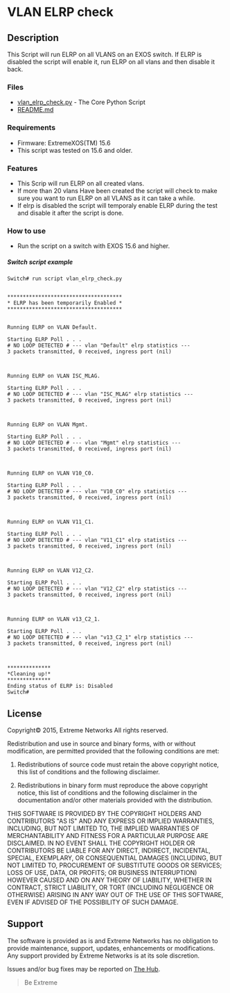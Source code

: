 # VLAN ELRP check

## Description
This Script will run ELRP on all VLANS on an EXOS switch.  If ELRP is disabled the script will enable it, run ELRP on all vlans and then disable it back.


### Files

* [vlan_elrp_check.py](vlan_elrp_check.py) 	-  The Core Python Script
* [README.md](README.md)


### Requirements
* Firmware: ExtremeXOS(TM) 15.6
* This script was tested on 15.6 and older.

### Features
* This Scrip will run ELRP on all created vlans.
* If more than 20 vlans Have been created the script will check to make sure you want to run ELRP on all VLANS as it can take a while. 
* If elrp is disabled the script will temporaly enable ELRP during the test and disable it after the script is done.
 

### How to use
* Run the script on a switch with EXOS 15.6 and higher.

##### Switch script example
```
Switch# run script vlan_elrp_check.py


*************************************
* ELRP has been temporarily Enabled *
*************************************


Running ELRP on VLAN Default.

Starting ELRP Poll . . .
# NO LOOP DETECTED # --- vlan "Default" elrp statistics ---
3 packets transmitted, 0 received, ingress port (nil)



Running ELRP on VLAN ISC_MLAG.

Starting ELRP Poll . . .
# NO LOOP DETECTED # --- vlan "ISC_MLAG" elrp statistics ---
3 packets transmitted, 0 received, ingress port (nil)



Running ELRP on VLAN Mgmt.

Starting ELRP Poll . . .
# NO LOOP DETECTED # --- vlan "Mgmt" elrp statistics ---
3 packets transmitted, 0 received, ingress port (nil)



Running ELRP on VLAN V10_C0.

Starting ELRP Poll . . .
# NO LOOP DETECTED # --- vlan "V10_C0" elrp statistics ---
3 packets transmitted, 0 received, ingress port (nil)



Running ELRP on VLAN V11_C1.

Starting ELRP Poll . . .
# NO LOOP DETECTED # --- vlan "V11_C1" elrp statistics ---
3 packets transmitted, 0 received, ingress port (nil)



Running ELRP on VLAN V12_C2.

Starting ELRP Poll . . .
# NO LOOP DETECTED # --- vlan "V12_C2" elrp statistics ---
3 packets transmitted, 0 received, ingress port (nil)



Running ELRP on VLAN v13_C2_1.

Starting ELRP Poll . . .
# NO LOOP DETECTED # --- vlan "v13_C2_1" elrp statistics ---
3 packets transmitted, 0 received, ingress port (nil)



**************
*Cleaning up!*
**************
Ending status of ELRP is: Disabled
Switch# 
```

## License
Copyright© 2015, Extreme Networks
All rights reserved.

Redistribution and use in source and binary forms, with or without modification,
are permitted provided that the following conditions are met:

1. Redistributions of source code must retain the above copyright notice, this
list of conditions and the following disclaimer.

2. Redistributions in binary form must reproduce the above copyright notice,
this list of conditions and the following disclaimer in the documentation
and/or other materials provided with the distribution.

THIS SOFTWARE IS PROVIDED BY THE COPYRIGHT HOLDERS AND CONTRIBUTORS "AS IS" AND
ANY EXPRESS OR IMPLIED WARRANTIES, INCLUDING, BUT NOT LIMITED TO, THE IMPLIED
WARRANTIES OF MERCHANTABILITY AND FITNESS FOR A PARTICULAR PURPOSE ARE
DISCLAIMED. IN NO EVENT SHALL THE COPYRIGHT HOLDER OR CONTRIBUTORS BE LIABLE
FOR ANY DIRECT, INDIRECT, INCIDENTAL, SPECIAL, EXEMPLARY, OR CONSEQUENTIAL
DAMAGES (INCLUDING, BUT NOT LIMITED TO, PROCUREMENT OF SUBSTITUTE GOODS OR
SERVICES; LOSS OF USE, DATA, OR PROFITS; OR BUSINESS INTERRUPTION) HOWEVER
CAUSED AND ON ANY THEORY OF LIABILITY, WHETHER IN CONTRACT, STRICT LIABILITY,
OR TORT (INCLUDING NEGLIGENCE OR OTHERWISE) ARISING IN ANY WAY OUT OF THE USE
OF THIS SOFTWARE, EVEN IF ADVISED OF THE POSSIBILITY OF SUCH DAMAGE.

## Support
The software is provided as is and Extreme Networks has no obligation to provide
maintenance, support, updates, enhancements or modifications.
Any support provided by Extreme Networks is at its sole discretion.

Issues and/or bug fixes may be reported on [The Hub](https://community.extremenetworks.com/extreme).

>Be Extreme